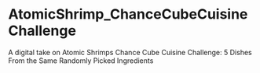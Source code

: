 # AtomicShrimp_ChanceCubeCuisineChallenge
A digital take on Atomic Shrimps Chance Cube Cuisine Challenge: 5 Dishes From the Same Randomly Picked Ingredients
